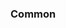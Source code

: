<!-- Space: Projects -->
<!-- Parent: ZshNvim -->
<!-- Title: Examples ZshNvim -->
<!-- Label: Examples -->
<!-- Include: ./../disclaimer.md -->
<!-- Include: ac:toc -->

### Common
